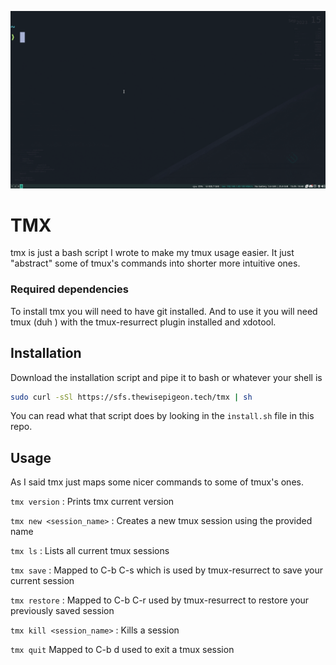 ![Demo](./demo.gif)

# TMX
tmx is just a bash script I wrote to make my tmux usage easier. It just "abstract" some
of tmux's commands into shorter more intuitive ones.

### Required dependencies
To install tmx you will need to have git installed. And to use it you will need tmux (duh ) with the tmux-resurrect plugin installed and xdotool.

## Installation
Download the installation script and pipe it to bash or whatever your shell is
```sh
sudo curl -sSl https://sfs.thewisepigeon.tech/tmx | sh
```

You can read what that script does by looking in the `install.sh` file in this repo.

## Usage
As I said tmx just maps some nicer commands to some of tmux's ones. 

`tmx version` : Prints tmx current version

`tmx new <session_name>` : Creates a new tmux session using the provided name

`tmx ls` : Lists all current tmux sessions

`tmx save` : Mapped to C-b C-s which is used by tmux-resurrect to save your current session

`tmx restore` : Mapped to C-b C-r used by tmux-resurrect to restore your previously saved session

`tmx kill <session_name>` : Kills a session

`tmx quit` Mapped to C-b d used to exit a tmux session
